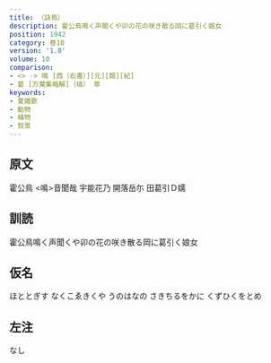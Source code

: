 ```yaml
---
title: （詠鳥）
description: 霍公鳥鳴く声聞くや卯の花の咲き散る岡に葛引く娘女
position: 1942
category: 巻10
version: '1.0'
volume: 10
comparison:
- <> -> 鳴 [西（右書）][元][類][紀]
- 葛 [万葉集略解]（塙） 草
keywords:
- 夏雑歌
- 動物
- 植物
- 叙景
---
```


## 原文

霍公鳥 <鳴>音聞哉 宇能花乃 開落岳尓 田葛引Ｄ嬬

## 訓読

霍公鳥鳴く声聞くや卯の花の咲き散る岡に葛引く娘女

## 仮名

ほととぎす なくこゑきくや うのはなの さきちるをかに くずひくをとめ

## 左注

なし
